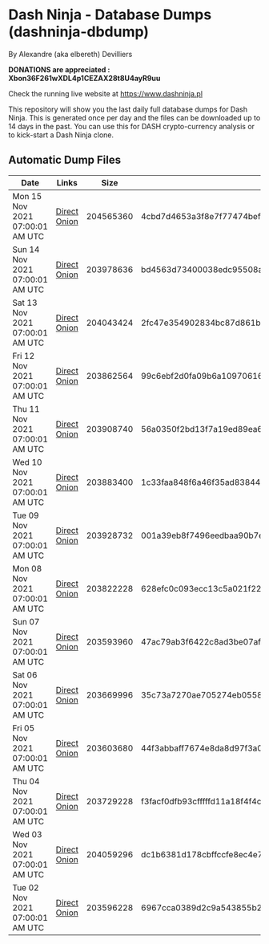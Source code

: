 # Dash Ninja - Database Dumps (dashninja-dbdump)
By Alexandre (aka elbereth) Devilliers

**DONATIONS are appreciated : Xbon36F261wXDL4p1CEZAX28t8U4ayR9uu**

Check the running live website at https://www.dashninja.pl

This repository will show you the last daily full database dumps for Dash Ninja. This is generated once per day and the files can be downloaded up to 14 days in the past.
You can use this for DASH crypto-currency analysis or to kick-start a Dash Ninja clone.


## Automatic Dump Files
| Date | Links | Size | SHA256 |
|--|--|--|--|
| Mon 15 Nov 2021 07:00:01 AM UTC | [Direct](https://oshi.at/hXRHzN) [Onion](http://didllblj4qsn5oeaejoayl2orvdalsdyr4ppjvstsjfyorffdv6zrlid.onion/hXRHzN) | 204565360 | 4cbd7d4653a3f8e7f77474bef90590f72e0f1722a74bb905c89d80628f1bb9fc | 
| Sun 14 Nov 2021 07:00:01 AM UTC | [Direct](https://oshi.at/sJvuUo) [Onion](http://didllblj4qsn5oeaejoayl2orvdalsdyr4ppjvstsjfyorffdv6zrlid.onion/sJvuUo) | 203978636 | bd4563d73400038edc95508adf170bbf799794e80eeef3965039ac745b1bbe97 | 
| Sat 13 Nov 2021 07:00:01 AM UTC | [Direct](https://oshi.at/VRgEpv) [Onion](http://didllblj4qsn5oeaejoayl2orvdalsdyr4ppjvstsjfyorffdv6zrlid.onion/VRgEpv) | 204043424 | 2fc47e354902834bc87d861b84704dde8d88696afe927766a3f92c4e5b4af7f0 | 
| Fri 12 Nov 2021 07:00:01 AM UTC | [Direct](https://oshi.at/SQUhzY) [Onion](http://didllblj4qsn5oeaejoayl2orvdalsdyr4ppjvstsjfyorffdv6zrlid.onion/SQUhzY) | 203862564 | 99c6ebf2d0fa09b6a1097061623eadc2fce8193c53f13765425abee54f8ebff6 | 
| Thu 11 Nov 2021 07:00:01 AM UTC | [Direct](https://oshi.at/gupwgA) [Onion](http://didllblj4qsn5oeaejoayl2orvdalsdyr4ppjvstsjfyorffdv6zrlid.onion/gupwgA) | 203908740 | 56a0350f2bd13f7a19ed89ea6dd9f1d82a5b422352ea287e971a08e9ee84486b | 
| Wed 10 Nov 2021 07:00:01 AM UTC | [Direct](https://oshi.at/ykRJXZ) [Onion](http://didllblj4qsn5oeaejoayl2orvdalsdyr4ppjvstsjfyorffdv6zrlid.onion/ykRJXZ) | 203883400 | 1c33faa848f6a46f35ad83844110b298e2e661d87e21f7986f7dd3e22b17663c | 
| Tue 09 Nov 2021 07:00:01 AM UTC | [Direct](https://oshi.at/VemMKk) [Onion](http://didllblj4qsn5oeaejoayl2orvdalsdyr4ppjvstsjfyorffdv6zrlid.onion/VemMKk) | 203928732 | 001a39eb8f7496eedbaa90b7e897f24201c2b141d133e134835a7ad264b0ccc5 | 
| Mon 08 Nov 2021 07:00:01 AM UTC | [Direct](https://oshi.at/mftzNr) [Onion](http://didllblj4qsn5oeaejoayl2orvdalsdyr4ppjvstsjfyorffdv6zrlid.onion/mftzNr) | 203822228 | 628efc0c093ecc13c5a021f2261feef262946cccfa590654b490f818912c8b5e | 
| Sun 07 Nov 2021 07:00:01 AM UTC | [Direct](https://oshi.at/UVycWg) [Onion](http://didllblj4qsn5oeaejoayl2orvdalsdyr4ppjvstsjfyorffdv6zrlid.onion/UVycWg) | 203593960 | 47ac79ab3f6422c8ad3be07af1a2d6834b9d387eff2406877227ce74d0adb184 | 
| Sat 06 Nov 2021 07:00:01 AM UTC | [Direct](https://oshi.at/wGPBaZ) [Onion](http://didllblj4qsn5oeaejoayl2orvdalsdyr4ppjvstsjfyorffdv6zrlid.onion/wGPBaZ) | 203669996 | 35c73a7270ae705274eb0558ca463a2c146b94a5ab93cddbf162b9dcdb83d24d | 
| Fri 05 Nov 2021 07:00:01 AM UTC | [Direct](https://oshi.at/CnaxQY) [Onion](http://didllblj4qsn5oeaejoayl2orvdalsdyr4ppjvstsjfyorffdv6zrlid.onion/CnaxQY) | 203603680 | 44f3abbaff7674e8da8d97f3a0ac1bc00033d20249d3e8b90882fee7ce8f20c3 | 
| Thu 04 Nov 2021 07:00:01 AM UTC | [Direct](https://oshi.at/coLGjR) [Onion](http://didllblj4qsn5oeaejoayl2orvdalsdyr4ppjvstsjfyorffdv6zrlid.onion/coLGjR) | 203729228 | f3facf0dfb93cfffffd11a18f4f4cde99e58336e78b8174f277da0bf6c99e907 | 
| Wed 03 Nov 2021 07:00:01 AM UTC | [Direct](https://oshi.at/SwcXsT) [Onion](http://didllblj4qsn5oeaejoayl2orvdalsdyr4ppjvstsjfyorffdv6zrlid.onion/SwcXsT) | 204059296 | dc1b6381d178cbffccfe8ec4e73bee8d4194190b7cb0eef7b9a0665da5426ed9 | 
| Tue 02 Nov 2021 07:00:01 AM UTC | [Direct](https://oshi.at/TwAmwZ) [Onion](http://didllblj4qsn5oeaejoayl2orvdalsdyr4ppjvstsjfyorffdv6zrlid.onion/TwAmwZ) | 203596228 | 6967cca0389d2c9a543855b275b1974a0ec6bc07b91e7f79338b114ffede1d61 | 
